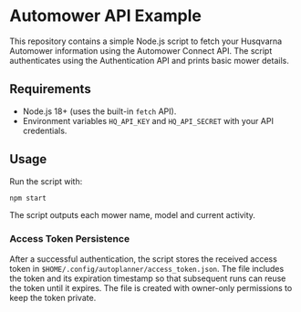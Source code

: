 # Automower API Example

This repository contains a simple Node.js script to fetch your Husqvarna Automower information using the Automower Connect API. The script authenticates using the Authentication API and prints basic mower details.

## Requirements

- Node.js 18+ (uses the built-in `fetch` API).
- Environment variables `HQ_API_KEY` and `HQ_API_SECRET` with your API credentials.

## Usage

Run the script with:

```bash
npm start
```

The script outputs each mower name, model and current activity.

### Access Token Persistence

After a successful authentication, the script stores the received access token in
`$HOME/.config/autoplanner/access_token.json`. The file includes the token and
its expiration timestamp so that subsequent runs can reuse the token until it
expires. The file is created with owner-only permissions to keep the token
private.
